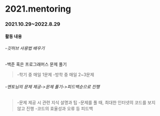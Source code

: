 # 2021.mentoring
### 2021.10.29~2022.8.29

#### 활동 내용
###### -깃허브 사용법 배우기
-백준 혹은 프로그래머스 문제 풀기
>  -학기 중 매일 1문제 
>   -방학 중 매일 2~3문제
###### -멘토님의 문제 제공->문제 풀기->피드백순으로 진행
>   -문제 제공 시 관련 지식 설명과 팁
>   -문제를 풀 때, 최대한 인터넷의 코드를 보지 않고 진행
>   -코드의 효율성과 오류 등 피드백
